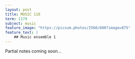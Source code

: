 ```yaml
---
layout: post
title: MUSIC 116
term: 1179
subject: music
feature_image: "https://picsum.photos/2560/600?image=875"
feature_text: |
    ## Music ensemble 1
---
```


Partial notes coming soon...

